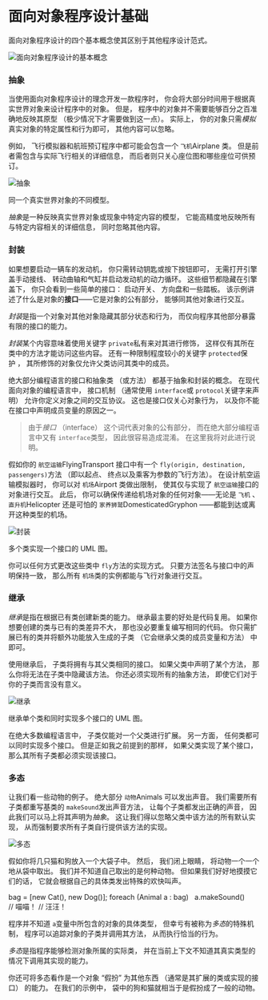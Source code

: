 # 面向对象程序设计基础

面向对象程序设计的四个基本概念使其区别于其他程序设计范式。

![面向对象程序设计的基本概念](img/corner-stones-zh.png)

### 抽象

当使用面向对象程序设计的理念开发一款程序时，  你会将大部分时间用于根据真实世界对象来设计程序中的对象。  但是，  程序中的对象并不需要能够百分之百准确地反映其原型  （极少情况下才需要做到这一点）。  实际上，  你的对象只需*模拟*真实对象的特定属性和行为即可，  其他内容可以忽略。

例如，  飞行模拟器和航班预订程序中都可能会包含一个  `飞机`Air­plane 类。  但是前者需包含与实际飞行相关的详细信息，  而后者则只关心座位图和哪些座位可供预订。

![抽象](img/abstraction.png)

同一个真实世界对象的不同模型。

*抽象*是一种反映真实世界对象或现象中特定内容的模型，  它能高精度地反映所有与特定内容相关的详细信息，  同时忽略其他内容。

### 封装

如果想要启动一辆车的发动机，  你只需转动钥匙或按下按钮即可，  无需打开引擎盖手动接线、  转动曲轴和气缸并启动发动机的动力循环。  这些细节都隐藏在引擎盖下，  你只会看到一些简单的接口：  启动开关、  方向盘和一些踏板。  该示例讲述了什么是对象的**接口**——它是对象的公有部分，  能够同其他对象进行交互。

*封装*是指一个对象对其他对象隐藏其部分状态和行为，  而仅向程序其他部分暴露有限的接口的能力。

*封装*某个内容意味着使用关键字  `private`私有来对其进行修饰，  这样仅有其所在类中的方法才能访问这些内容。  还有一种限制程度较小的关键字  `protected`保护 ，  其所修饰的对象仅允许父类访问其类中的成员。

绝大部分编程语言的接口和抽象类  （或方法）  都基于抽象和封装的概念。  在现代面向对象的编程语言中，  接口机制  （通常使用  `interface`或  `protocol`关键字来声明）  允许你定义对象之间的交互协议。  这也是接口仅关心对象行为，  以及你不能在接口中声明成员变量的原因之一。

> 由于*接口*  （inter­face）  这个词代表对象的公有部分，  而在绝大部分编程语言中又有  `interface`类型，  因此很容易造成混淆。  在这里我将对此进行说明。

假如你的  `航空运输`Fly­ing­Trans­port 接口中有一个  `fly­(origin, destination, passengers)`方法  （即以起点、  终点以及乘客为参数的飞行方法）。  在设计航空运输模拟器时，  你可以对  `机场`Air­port 类做出限制，  使其仅与实现了  `航空运输`接口的对象进行交互。  此后，  你可以确保传递给机场对象的任何对象——无论是  `飞机` 、  ​  `直升机`Heli­copter 还是可怕的  `家养狮鹫`Domes­ti­cat­ed­Gryphon ——都能到达或离开这种类型的机场。

![封装](img/encapsulation-zh.png)

多个类实现一个接口的 UML 图。

你可以任何方式更改这些类中  `fly`方法的实现方式。  只要方法签名与接口中的声明保持一致，  那么所有  `机场`类的实例都能与飞行对象进行交互。

### 继承

*继承*是指在根据已有类创建新类的能力。  继承最主要的好处是代码复用。  如果你想要创建的类与已有的类差异不大，  那也没必要重复编写相同的代码。  你只需扩展已有的类并将额外功能放入生成的子类  （它会继承父类的成员变量和方法）  中即可。

使用继承后，  子类将拥有与其父类相同的接口。  如果父类中声明了某个方法，  那么你将无法在子类中隐藏该方法。  你还必须实现所有的抽象方法，  即使它们对于你的子类而言没有意义。

![继承](img/inheritance.png)

继承单个类和同时实现多个接口的 UML 图。

在绝大多数编程语言中，  子类仅能对一个父类进行扩展。  另一方面，  任何类都可以同时实现多个接口。  但是正如我之前提到的那样，  如果父类实现了某个接口，  那么其所有子类都必须实现该接口。

### 多态

让我们看一些动物的例子。  绝大部分  `动物`Ani­mals 可以发出声音。  我们需要所有子类都重写基类的  `make­Sound`发出声音方法，  让每个子类都发出正确的声音，  因此我们可以马上将其声明为*抽象*。  这让我们得以忽略父类中该方法的所有默认实现，  从而强制要求所有子类自行提供该方法的实现。

![多态](img/polymorphism-zh.png)

假如你将几只猫和狗放入一个大袋子中。  然后，  我们闭上眼睛，  将动物一个一个地从袋中取出。  我们并不知道自己取出的是何种动物。  但如果我们好好地摸摸它们的话，  它就会根据自己的具体类发出特殊的欢快叫声。

bag = [new Cat(), new Dog()];
foreach (Animal a : bag)
  a.makeSound()
// 喵喵！
// 汪汪！

程序并不知道  `a`变量中所包含的对象的具体类型，  但幸亏有被称为*多态*的特殊机制，  程序可以追踪对象的子类并调用其方法，  从而执行恰当的行为。

*多态*是指程序能够检测对象所属的实际类，  并在当前上下文不知道其真实类型的情况下调用其实现的能力。

你还可将多态看作是一个对象  “假扮”  为其他东西  （通常是其扩展的类或实现的接口）  的能力。  在我们的示例中，  袋中的狗和猫就相当于是假扮成了一般的动物。